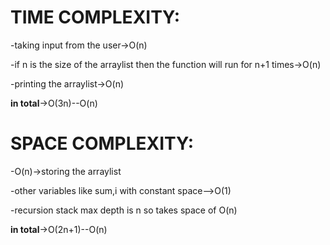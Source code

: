 # TIME COMPLEXITY:

-taking input from the user->O(n)

-if n is the size of the arraylist then the function will run for n+1 times->O(n) 

-printing the arraylist->O(n)

**in total**->O(3n)--O(n)

# SPACE COMPLEXITY:

-O(n)->storing the arraylist

-other variables like sum,i with constant space-->O(1)

-recursion stack max depth is n so takes space of O(n)

**in total**->O(2n+1)--O(n)

